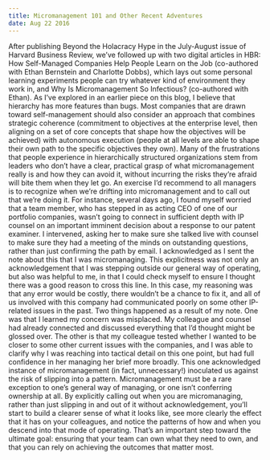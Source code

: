 ```yaml
---
title: Micromanagement 101 and Other Recent Adventures
date: Aug 22 2016
---
```


After publishing Beyond the Holacracy Hype in the July-August issue of Harvard Business Review, we’ve followed up with two digital articles in HBR: How Self-Managed Companies Help People Learn on the Job (co-authored with Ethan Bernstein and Charlotte Dobbs), which lays out some personal learning experiments people can try whatever kind of environment they work in, and Why Is Micromanagement So Infectious? (co-authored with Ethan). As I’ve explored in an earlier piece on this blog, I believe that hierarchy has more features than bugs. Most companies that are drawn toward self-management should also consider an approach that combines strategic coherence (commitment to objectives at the enterprise level, then aligning on a set of core concepts that shape how the objectives will be achieved) with autonomous execution (people at all levels are able to shape their own path to the specific objectives they own). Many of the frustrations that people experience in hierarchically structured organizations stem from leaders who don’t have a clear, practical grasp of what micromanagement really is and how they can avoid it, without incurring the risks they’re afraid will bite them when they let go. An exercise I’d recommend to all managers is to recognize when we’re drifting into micromanagement and to call out that we’re doing it. For instance, several days ago, I found myself worried that a team member, who has stepped in as acting CEO of one of our portfolio companies, wasn’t going to connect in sufficient depth with IP counsel on an important imminent decision about a response to our patent examiner. I intervened, asking her to make sure she talked live with counsel to make sure they had a meeting of the minds on outstanding questions, rather than just confirming the path by email. I acknowledged as I sent the note about this that I was micromanaging. This explicitness was not only an acknowledgement that I was stepping outside our general way of operating, but also was helpful to me, in that I could check myself to ensure I thought there was a good reason to cross this line. In this case, my reasoning was that any error would be costly, there wouldn’t be a chance to fix it, and all of us involved with this company had communicated poorly on some other IP-related issues in the past. Two things happened as a result of my note. One was that I learned my concern was misplaced. My colleague and counsel had already connected and discussed everything that I’d thought might be glossed over. The other is that my colleague tested whether I wanted to be closer to some other current issues with the companies, and I was able to clarify why I was reaching into tactical detail on this one point, but had full confidence in her managing her brief more broadly. This one acknowledged instance of micromanagement (in fact, unnecessary!) inoculated us against the risk of slipping into a pattern. Micromanagement must be a rare exception to one’s general way of managing, or one isn’t conferring ownership at all. By explicitly calling out when you are micromanaging, rather than just slipping in and out of it without acknowledgement, you’ll start to build a clearer sense of what it looks like, see more clearly the effect that it has on your colleagues, and notice the patterns of how and when you descend into that mode of operating. That’s an important step toward the ultimate goal: ensuring that your team can own what they need to own, and that you can rely on achieving the outcomes that matter most.
